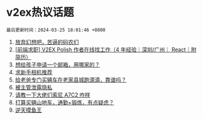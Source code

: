 # v2ex热议话题

`最后更新时间：2024-03-25 18:01:46 +0800`

1. [放弃幻想吧，苦逼的码农们](https://www.v2ex.com/t/1026580)
1. [[前端求职] V2EX Polish 作者在线找工作（4 年经验｜深圳/广州｜ React｜附简历）](https://www.v2ex.com/t/1026619)
1. [想给孩子申请一个邮箱，用哪家的？](https://www.v2ex.com/t/1026640)
1. [求新手相机推荐](https://www.v2ex.com/t/1026625)
1. [给老爸专门买辆车在老家县城跑滴滴，靠谱吗？](https://www.v2ex.com/t/1026634)
1. [被主管泄露隐私](https://www.v2ex.com/t/1026637)
1. [请教一下大佬们索尼 A7C2 咋样](https://www.v2ex.com/t/1026633)
1. [打算买辆山地车，通勤+锻炼，有点疑虑？](https://www.v2ex.com/t/1026535)
1. [逆天摸鱼王](https://www.v2ex.com/t/1026700)

